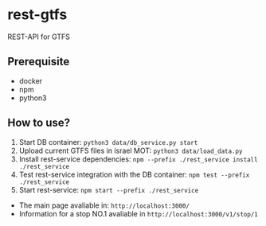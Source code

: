 # rest-gtfs
REST-API for GTFS
## Prerequisite
- docker
- npm
- python3

## How to use?

1. Start DB container: `python3 data/db_service.py start`
2. Upload current GTFS files in israel MOT: `python3 data/load_data.py`
3. Install rest-service dependencies: `npm --prefix ./rest_service install ./rest_service`
4. Test rest-service integration with the DB container: `npm test --prefix ./rest_service`
5. Start rest-service: `npm start --prefix ./rest_service`

- The main page avaliable in: `http://localhost:3000/`
- Information for a stop NO.1 avaliable in `http://localhost:3000/v1/stop/1`
